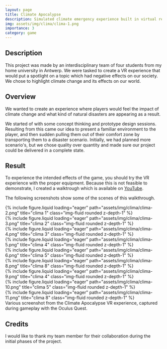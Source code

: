 ```yaml
---
layout: page
title: Climate Apocalypse
description: Simulated climate emergency experience built in virtual reality showing the devestating effects of global warming
img: assets/img/clima/clima-1.png
importance: 3
category: game
---
```

## Description
This project was made by an interdisciplinary team of four students from my home university in Antwerp. We were tasked to create a VR experience that would put a spotlight on a topic which had negative effects on our society. We chose to highlight climate change and its effects on our world.

## Overview
We wanted to create an experience where players would feel the impact of climate change and what kind of natural disasters are appearing as a result.

We started of with some concept thinking and prototype design sessions. Resulting from this came our idea to present a familiar environment to the player, and then sudden pulling them out of their comfort zone by transporting them to a disaster scenario. Initially, we had planned more scenario's, but we chose quality over quantity and made sure our project could be delivered in a complete state.

## Result
To experience the intended effects of the game, you should try the VR experience with the proper equipment. Because this is not feasible to demonstrate, I created a walktrough which is available on [YouTube](https://www.youtube.com/watch?v=OTdA2kXTOug&list=PLHLqpInshc02y6renjPuDl-FLVAKEQFjB&index=2&ab_channel=CasperDeKeyser).

The following screenshots show some of the scenes of this walkthrough. 

<div class="row">
    <div class="col-sm mt-3 mt-md-0">
        {% include figure.liquid loading="eager" path="assets/img/clima/clima-2.png" title="clima 1" class="img-fluid rounded z-depth-1" %}
    </div>
    <div class="col-sm mt-3 mt-md-0">
        {% include figure.liquid loading="eager" path="assets/img/clima/clima-3.png" title="clima 2" class="img-fluid rounded z-depth-1" %}
    </div>
    <div class="col-sm mt-3 mt-md-0">
        {% include figure.liquid loading="eager" path="assets/img/clima/clima-4.png" title="clima 3" class="img-fluid rounded z-depth-1" %}
    </div>
</div>
<div class="row">
    <div class="col-sm mt-3 mt-md-0">
        {% include figure.liquid loading="eager" path="assets/img/clima/clima-5.png" title="clima 4" class="img-fluid rounded z-depth-1" %}
    </div>
    <div class="col-sm mt-3 mt-md-0">
        {% include figure.liquid loading="eager" path="assets/img/clima/clima-6.png" title="clima 5" class="img-fluid rounded z-depth-1" %}
    </div>
    <div class="col-sm mt-3 mt-md-0">
        {% include figure.liquid loading="eager" path="assets/img/clima/clima-8.png" title="clima 8" class="img-fluid rounded z-depth-1" %}
    </div>
</div>
<div class="row">
    <div class="col-sm mt-3 mt-md-0">
        {% include figure.liquid loading="eager" path="assets/img/clima/clima-9.png" title="clima 4" class="img-fluid rounded z-depth-1" %}
    </div>
    <div class="col-sm mt-3 mt-md-0">
        {% include figure.liquid loading="eager" path="assets/img/clima/clima-10.png" title="clima 5" class="img-fluid rounded z-depth-1" %}
    </div>
    <div class="col-sm mt-3 mt-md-0">
        {% include figure.liquid loading="eager" path="assets/img/clima/clima-11.png" title="clima 8" class="img-fluid rounded z-depth-1" %}
    </div>
</div>
<div class="caption">
    Various screenshot from the Climate Apocalypse VR experience, captured during gameplay with the Oculus Quest.
</div>

## Credits
I would like to thank my team member for their collaboration during the initial phases of the project.
